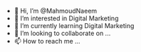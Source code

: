 - 👋 Hi, I’m @MahmoudNaeem
- 👀 I’m interested in Digital Marketing
- 🌱 I’m currently learning Digital Marketing
- 💞️ I’m looking to collaborate on ...
- 📫 How to reach me ...

<!---
MahmoudNaeem/MahmoudNaeem is a ✨ special ✨ repository because its `README.md` (this file) appears on your GitHub profile.
You can click the Preview link to take a look at your changes.
--->

